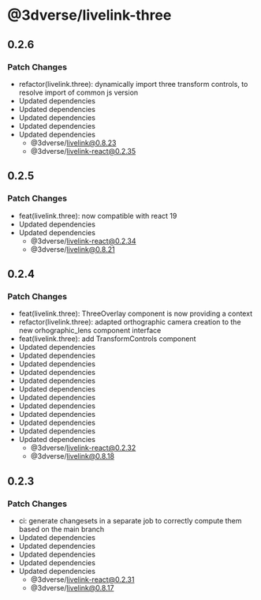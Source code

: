 # @3dverse/livelink-three

## 0.2.6

### Patch Changes

- refactor(livelink.three): dynamically import three transform controls, to resolve import of common js version
- Updated dependencies
- Updated dependencies
- Updated dependencies
- Updated dependencies
- Updated dependencies
    - @3dverse/livelink@0.8.23
    - @3dverse/livelink-react@0.2.35

## 0.2.5

### Patch Changes

- feat(livelink.three): now compatible with react 19
- Updated dependencies
- Updated dependencies
    - @3dverse/livelink-react@0.2.34
    - @3dverse/livelink@0.8.21

## 0.2.4

### Patch Changes

- feat(livelink.three): ThreeOverlay component is now providing a context
- refactor(livelink.three): adapted orthographic camera creation to the new orhographic_lens component interface
- feat(livelink.three): add TransformControls component
- Updated dependencies
- Updated dependencies
- Updated dependencies
- Updated dependencies
- Updated dependencies
- Updated dependencies
- Updated dependencies
- Updated dependencies
- Updated dependencies
- Updated dependencies
- Updated dependencies
- Updated dependencies
    - @3dverse/livelink-react@0.2.32
    - @3dverse/livelink@0.8.18

## 0.2.3

### Patch Changes

- ci: generate changesets in a separate job to correctly compute them based on the main branch
- Updated dependencies
- Updated dependencies
- Updated dependencies
- Updated dependencies
- Updated dependencies
    - @3dverse/livelink-react@0.2.31
    - @3dverse/livelink@0.8.17
